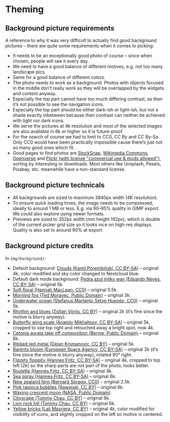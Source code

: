 # Theming

## Background picture requirements

A reference to why it was very difficult to actually find good background pictures – there are quite some requirements when it comes to picking:

- It needs to be an exceptionally good photo of course – since when chosen, people will see it every day.
- We need to have a good balance of different motives, e.g. not too many landscape pics.
- Same for a good balance of different colors.
- The photo needs to work as a background. Photos with objects focused in the middle don’t really work as they will be overlapped by the widgets and content anyway.
- Especially the top part cannot have too much differing contrast, as then it’s not possible to see the navigation icons.
- Especially the top part should be either dark-ish or light-ish, but not a shade exactly inbetween because then contrast can neither be achieved with light nor dark icons.
- We serve the pictures at 4k resolution and most of the selected images are also available in 6k or higher so it is future-proof.
- For the search of course we had to limit to CC0, CC By and CC By-Sa. Only CC0 would have been practically impossible cause there’s just not so many good ones which fit.
- Good pages to find photos are [StockSnap](https://stocksnap.io), [Wikimedia Commons](https://commons.wikimedia.org), [Openverse](https://wordpress.org/openverse/) and [Flickr (with license "commercial use & mods allowed")](https://flickr.com/search/?license=4%2C5%2C9%2C10&text=Nextcloud), sorting by interesting or downloads. Most others like Unsplash, Pexels, Pixabay, etc. meanwhile have a non-standard license.


## Background picture technicals
- All backgrounds are sized to maximum 3840px width (4K resolution).
- To ensure quick loading times, the image needs to be compressed, ideally to around 1 MB or less. E.g. via 90–95% quality in GIMP export. We could also explore using newer formats.
- Previews are sized to 352px width (min height 192px), which is double of the current picker grid size so it looks nice on high-res displays. Quality is also set to around 90% at export.


## Background picture credits

In `img/background/`:

- Default background: [Clouds (Kamil Porembiński, CC BY-SA)](https://www.flickr.com/photos/paszczak000/8715851521/) – original 4k, color modified and sky color changed to Nextcloud blue.
- Default dark mode background: [Pedra azul milky way (Eduardo Neves, CC BY-SA)](https://commons.wikimedia.org/wiki/File:Pedra_Azul_Milky_Way.jpg) – original 5k.
- [Soft floral (Hannah MacLean, CC0)](https://stocksnap.io/photo/soft-floral-XOYWCCW5PA) – original 5.5k.
- [Morning fog (Ted Moravec, Public Domain)](https://flickr.com/photos/tmoravec/52392410261) – original 3k.
- [Underwater ocean (Stefanus Martanto Setyo Husodo, CC0)](https://stocksnap.io/photo/underwater-ocean-TJA9LBH4WS) – original 5k.
- [Rhythm and blues (Zoltán Vörös, CC BY)](https://flickr.com/photos/v923z/51634409289/) – original 2k (it’s fine since the motive is blurry anyway).
- [Butterfly wing scale (Anatoly Mikhaltsov, CC BY-SA)](https://commons.wikimedia.org/wiki/File:%D0%A7%D0%B5%D1%88%D1%83%D0%B9%D0%BA%D0%B8_%D0%BA%D1%80%D1%8B%D0%BB%D0%B0_%D0%B1%D0%B0%D0%B1%D0%BE%D1%87%D0%BA%D0%B8.jpg) – original 5k, cropped to use top right and retouched away a bright spot, now 4k.
- [Cetonia aurata take off composition (Bernie, Public Domain)](https://commons.wikimedia.org/wiki/File:Cetonia_aurata_take_off_composition_05172009.jpg) – original 8k.
- [Ribbed red metal (Dejan Krsmanovic, CC BY)](https://www.flickr.com/photos/dejankrsmanovic/42971456774/) – original 5k.
- [Barents bloom (European Space Agency, CC BY-SA)](https://www.esa.int/ESA_Multimedia/Images/2016/08/Barents_bloom) – original 2k (it’s fine since the motive is blurry anyway), rotated 90° right.
- [Flippity floppity (Hannes Fritz, CC BY-SA)](http://hannes.photos/flippity-floppity) – original 4k, cropped to top left (2k) so the sharp parts are not part of the photo, looks better.
- [Roulette (Hannes Fritz, CC BY-SA)](http://hannes.photos/roulette) – original 4k.
- [Sea spray (Hannes Fritz, CC BY-SA)](http://hannes.photos/sea-spray) – original 6k.
- [New zealand fern (Bernard Spragg, CC0)](https://commons.wikimedia.org/wiki/File:NZ_Fern.(Blechnum_chambersii)_(11263534936).jpg) – original 2.5k.
- [Pink tapioca bubbles (Rawpixel, CC BY)](https://www.flickr.com/photos/byrawpixel/27665140298/in/photostream/) – original 6k.
- [Waxing crescent moon (NASA, Public Domain)](https://www.nasa.gov/image-feature/a-waxing-crescent-moon)
- [Cityscape (Tommy Chau, CC BY)](https://www.flickr.com/photos/90975693@N05/16910999368) – original 6k.
- [Lion rock hill (Tommy Chau, CC BY)](https://www.flickr.com/photos/90975693@N05/17136440246) – original 6k.
- [Yellow bricks (Lali Masriera, CC BY)](https://www.flickr.com/photos/visualpanic/3982464447) – original 4k, color modified for visibility of icons, and slightly cropped on the left so motive is centered.
